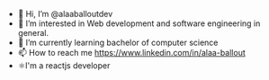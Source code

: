 - 👋 Hi, I’m @alaaballoutdev
- 👀 I’m interested in Web development and software engineering in general. 
- 🌱 I’m currently learning bachelor of computer science 
- 📫 How to reach me https://www.linkedin.com/in/alaa-ballout
- ⚛️I'm a reactjs developer

<!---
alaaballoutdev/alaaballoutdev is a ✨ special ✨ repository because its `README.md` (this file) appears on your GitHub profile.
You can click the Preview link to take a look at your changes.
--->
